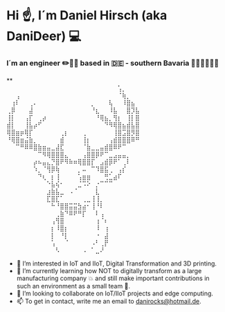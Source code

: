 # Hi :point_up:, I´m Daniel Hirsch (aka DaniDeer) :computer:
### I´m an engineer :pencil2::triangular_ruler::bulb: based in  :de: - southern Bavaria :small_blue_diamond::evergreen_tree::mountain_bicyclist::cow2::beers::small_blue_diamond:

**  
         ⠀⠀⠀⠀⠀⠀⠀⠀⠀⠀⠀⠀⠀⠀⠀⠀⠀⠀⠀⠀⠀⠀⠀⠀⠀⢡⡀⠀⠀⠀                                                      
         ⠀⠀⢠⠀⠀⠀⠀⠀⠀⠀⠀⠀⠀⠀⠀⠀⠀⠀⠀⠀⠀⠀⠀⠀⠀⠈⢷⡀⠀⠀                                                      
         ⠀⢰⠇⠀⠀⢀⠄⠀⠀⠀⠀⠀⠀⠀⠀⠀⠀⠀⠀⡀⠀⠀⠀⢧⠀⠀⠸⣿⣦⠀                                                     
         ⢀⡿⠀⠀⠀⣼⠀⠀⠀⠀⠀⠀⠀⠀⠀⠀⠀⠀⠀⠘⣆⠀⠀⠸⣧⠀⠀⣿⡹⣧                                                     
         ⢸⡇⠀⠀⢠⡏⠀⢀⡴⠀⠀⠀⠀⠀⠀⠀⠀⠀⠀⠀⠘⢿⣦⡀⢻⡆⠀⢸⡇⣿                                                    
         ⣾⡇⠀⠀⢸⣧⡴⠋⠀⠀⠀⠀⠀⠀⠀⠀⠀⠀⠀⠀⠀⠀⠙⠻⢿⣿⣦⣾⣧⣿                                                    
         ⢿⣿⣶⡶⢿⡏⠀⠀⠀⠀⠀⠀⢀⡆⠀⠀⠀⢀⠀⠀⠀⠀⠀⠀⢸⣿⣩⣿⡻⣿                                                    
         ⠘⢿⣿⣶⣬⣷⡀⠀⠀⠀⠀⠀⣾⠀⠀⠀⠀⢸⡆⠀⠀⠀⠀⢠⣾⣿⣿⣿⠿⠛                                                    
         ⠀⠀⠉⠛⠿⠿⣿⣷⣶⣤⣀⣼⣏⠀⠀⠀⠀⠈⣷⣀⣀⣤⣾⣿⠿⠟⠉⠀⠀⠀                                                   
         ⠀⠀⠀⠀⠀⠀⠀⠉⠻⢿⣿⣿⣿⣄⠀⠀⠀⢠⣿⣿⡿⠟⠉⣀⣠⣤⣤⡀⠀⠀                                                    
         ⠀⠀⠀⠀⠀⠀⡴⠦⣤⣄⡙⣿⠟⠻⠷⠶⢿⣿⣿⡏⠀⣠⣾⡿⠟⠁⢀⠇⠀⠀                                                   
         ⠀⠀⠀⠀⠀⠀⠱⡀⠈⢻⡿⢷⠀⠀⠀⠀⡀⠤⠀⠉⠹⣿⣯⢀⠀⢠⡎⠀⠀⠀                                                    
         ⠀⠀⠀⠀⠀⠀⠀⠙⢆⠀⡆⢸⠀⠀⠀⠀⢡⣶⣶⠀⠀⠀⢛⣁⣴⠏⠀⠀⠀⠀                                                     
         ⠀⠀⠀⠀⠀⠀⠀⠀⠀⠑⣧⢮⠂⠀⠀⠀⣈⠩⠕⠀⡐⠉⠉⠉⠀⠀⠀⠀⠀⠀                                                     
         ⠀⠀⠀⠀⠀⠀⠀⠀⠀⣰⣷⣧⣀⠀⠠⠈⠀⠀⠀⠀⣇⠀⠀⠀⠀⠀⠀⠀⠀⠀                                                     
         ⠀⠀⠀⠀⠀⠀⠀⠀⠀⣏⣿⣏⠁⠀⠀⠀⠀⢀⣀⢸⢸⡀⠀⠀⠀⠀⠀⠀⠀⠀                                                     
         ⠀⠀⠀⠀⠀⠀⠀⠀⠀⠀⠓⠘⣿⣿⣭⣭⣳⣴⠂⢸⠘⠇⠀⠀⠀⠀⠀⠀⠀⠀                                                    
         ⠀⠀⠀⠀⠀⠀⠀⠀⠀⠀⠀⢀⣷⠙⠿⠟⠛⡏⠀⠀⠇⢠⠀⠀⠀⠀⠀⠀⠀⠀                                                     
         ⠀⠀⠀⠀⠀⠀⠀⠀⠀⠀⢠⢻⣿⠀⠀⠀⠀⠀⠀⠀⢰⠈⠆⠀⠀⠀⠀⠀⠀⠀                                                      
         ⠀⠀⠀⠀⠀⠀⠀⠀⠀⠀⡆⠸⣿⡆⠀⠀⠀⠀⠀⠀⠸⠀⢰⠀⠀⠀⠀⠀⠀⠀                                                      
         ⠀⠀⠀⠀⠀⠀⠀⠀⠀⠀⡇⠀⠘⡇⠀⠀⠀⠀⠀⠀⠐⠀⣼⠀⠀⠀⠀⠀⠀⠀                                                      
         ⠀⠀⠀⠀⠀⠀⠀⠀⠀⠀⢡⠀⠀⠈⠀⠀⠀⠀⠀⠠⠃⢀⡟⠀⠀⠀⠀⠀⠀⠀                                                      
         ⠀⠀⠀⠀⠀⠀⠀⠀⠀⠀⠀⠣⠀⠀⠀⠀⠀⠠⠀⠁⣀⠜⠀⠀⠀⠀⠀⠀⠀⠀                                                      

- 👀 I’m interested in IoT and IIoT, Digital Transformation and 3D printing.
- 🌱 I’m currently learning how NOT to digitally transform as a large manufacturing company :collision: and still make important contributions in such an environment as a small team :rocket:.
- 💞️ I’m looking to collaborate on IoT/IIoT projects and edge computing.
- 📫 To get in contact, write me an email to danirocks@hotmail.de.

<!---
DaniDeer/DaniDeer is a ✨ special ✨ repository because its `README.md` (this file) appears on your GitHub profile.
You can click the Preview link to take a look at your changes.
--->
